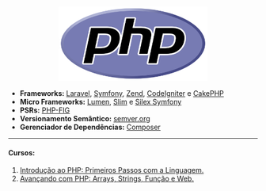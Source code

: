 <p align="center">
  <a href="https://www.php.net/">
    <img src="https://github.com/lucasrmagalhaes/learning-php/blob/main/php.png" alt="DIO" width=300 height=150>
  </a>
</p>

<ul>
  <li><strong>Frameworks:</strong> <a href="https://laravel.com/">Laravel</a>, <a href="https://symfony.com/">Symfony</a>, <a href="https://framework.zend.com/">Zend</a>, <a href="https://www.codeigniter.com/">CodeIgniter</a> e <a href="https://cakephp.org/">CakePHP</a></li> 
  <li><strong>Micro Frameworks:</strong> <a href="https://lumen.laravel.com/">Lumen</a>, <a href="https://www.slimframework.com/">Slim</a> e <a href="https://silex.symfony.com/">Silex Symfony</a></li>
  <li><strong>PSRs:</strong> <a href="https://www.php-fig.org/">PHP-FIG</a></li>
  <li><strong>Versionamento Semântico:</strong> <a href="https://semver.org/lang/pt-BR/">semver.org</a></li>
  <li><strong>Gerenciador de Dependências:</strong> <a href="https://getcomposer.org/">Composer</a></li>
</ul>

<hr />

<h4 align="left">Cursos:</h4>

<ol>
  <li><a href="https://github.com/lucasrmagalhaes/learning-php/blob/main/php-primeiros-passos/README.md">Introdução ao PHP: Primeiros Passos com a Linguagem.</a></li>
  <li><a href="https://github.com/lucasrmagalhaes/learning-php/blob/main/php-avancando/README.md">Avançando com PHP: Arrays, Strings, Função e Web.</a></li>
</ol>